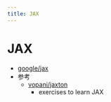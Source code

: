 ```yaml
---
title: JAX
---
```


# JAX
- [google/jax](https://github.com/google/jax)
- 参考
  - [vopani/jaxton](https://github.com/vopani/jaxton)
    - exercises to learn JAX
